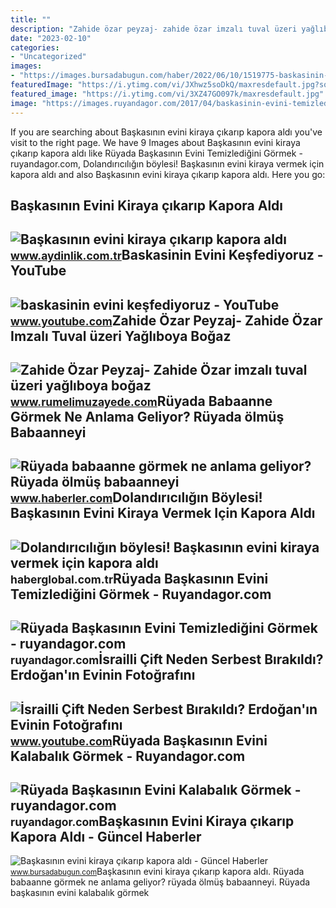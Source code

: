 ```yaml
---
title: ""
description: "Zahide özar peyzaj- zahide özar imzalı tuval üzeri yağlıboya boğaz"
date: "2023-02-10"
categories:
- "Uncategorized"
images:
- "https://images.bursadabugun.com/haber/2022/06/10/1519775-baskasinin-evini-kiraya-cikarip-kapora-aldi-62a39f9d561b8.jpg"
featuredImage: "https://i.ytimg.com/vi/JXhwz5soDkQ/maxresdefault.jpg?sqp=-oaymwEmCIAKENAF8quKqQMa8AEB-AH-CYAC0AWKAgwIABABGGUgUShdMA8=&amp;rs=AOn4CLCPDwSdvRcORMR_zBvNLbRJqIGrlw"
featured_image: "https://i.ytimg.com/vi/3XZ47GO097k/maxresdefault.jpg"
image: "https://images.ruyandagor.com/2017/04/baskasinin-evini-temizledigini-gormek-0134.jpg"
---
```


If you are searching about Başkasının evini kiraya çıkarıp kapora aldı you've visit to the right page. We have 9 Images about Başkasının evini kiraya çıkarıp kapora aldı like Rüyada Başkasının Evini Temizlediğini Görmek - ruyandagor.com, Dolandırıcılığın böylesi! Başkasının evini kiraya vermek için kapora aldı and also Başkasının evini kiraya çıkarıp kapora aldı. Here you go:

Başkasının Evini Kiraya çıkarıp Kapora Aldı
-------------------------------------------

 ![Başkasının evini kiraya çıkarıp kapora aldı](https://img.aydinlik.com.tr/rcman/Cw1280h720q95gc/storage/files/images/2022/06/10/baskasinin-evini-kiraya-cikarip-kapora-aldi-PpMO.jpg) <small>www.aydinlik.com.tr</small>Baskasinin Evini Keşfediyoruz - YouTube
---------------------------------------

 ![baskasinin evini keşfediyoruz - YouTube](https://i.ytimg.com/vi/JXhwz5soDkQ/maxresdefault.jpg?sqp=-oaymwEmCIAKENAF8quKqQMa8AEB-AH-CYAC0AWKAgwIABABGGUgUShdMA8=&rs=AOn4CLCPDwSdvRcORMR_zBvNLbRJqIGrlw) <small>www.youtube.com</small>Zahide Özar Peyzaj- Zahide Özar Imzalı Tuval üzeri Yağlıboya Boğaz
------------------------------------------------------------------

 ![Zahide Özar Peyzaj- Zahide Özar imzalı tuval üzeri yağlıboya boğaz](https://d35fbhjemrkr2a.cloudfront.net/Images/Shop/224/Product/15451/1500/68cc3c8b69d04c05a79216d28b86923a.jpg) <small>www.rumelimuzayede.com</small>Rüyada Babaanne Görmek Ne Anlama Geliyor? Rüyada ölmüş Babaanneyi
-----------------------------------------------------------------

 ![Rüyada babaanne görmek ne anlama geliyor? Rüyada ölmüş babaanneyi](https://i.hbrcdn.com/haber/2022/10/17/ruyada-babaanne-gormek-ne-anlama-geliyor-ruyada-15365149_2002_amp.jpg) <small>www.haberler.com</small>Dolandırıcılığın Böylesi! Başkasının Evini Kiraya Vermek Için Kapora Aldı
-------------------------------------------------------------------------

 ![Dolandırıcılığın böylesi! Başkasının evini kiraya vermek için kapora aldı](https://i.haberglobal.com.tr/storage/files/images/2022/06/11/dolandiriciligin-boylesi-baskasinin-evini-kiraya-vermek-icin-kapora-aldi-BVNR.jpg) <small>haberglobal.com.tr</small>Rüyada Başkasının Evini Temizlediğini Görmek - Ruyandagor.com
-------------------------------------------------------------

 ![Rüyada Başkasının Evini Temizlediğini Görmek - ruyandagor.com](https://images.ruyandagor.com/2017/04/baskasinin-evini-temizledigini-gormek-0134.jpg) <small>ruyandagor.com</small>İsrailli Çift Neden Serbest Bırakıldı? Erdoğan'ın Evinin Fotoğrafını
--------------------------------------------------------------------

 ![İsrailli Çift Neden Serbest Bırakıldı? Erdoğan'ın Evinin Fotoğrafını](https://i.ytimg.com/vi/3XZ47GO097k/maxresdefault.jpg) <small>www.youtube.com</small>Rüyada Başkasının Evini Kalabalık Görmek - Ruyandagor.com
---------------------------------------------------------

 ![Rüyada Başkasının Evini Kalabalık Görmek - ruyandagor.com](https://images.ruyandagor.com/2017/05/baskasinin-evini-kalabalik-gormek-0011.jpg) <small>ruyandagor.com</small>Başkasının Evini Kiraya çıkarıp Kapora Aldı - Güncel Haberler
-------------------------------------------------------------

 ![Başkasının evini kiraya çıkarıp kapora aldı - Güncel Haberler](https://images.bursadabugun.com/haber/2022/06/10/1519775-baskasinin-evini-kiraya-cikarip-kapora-aldi-62a39f9d561b8.jpg) <small>www.bursadabugun.com</small>Başkasının evini kiraya çıkarıp kapora aldı. Rüyada babaanne görmek ne anlama geliyor? rüyada ölmüş babaanneyi. Rüyada başkasının evini kalabalık görmek
